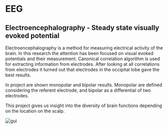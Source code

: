 # EEG

##  Electroencephalography - Steady state visually evoked potential

Electroencephalography is a method for measuring electrical activity of the
brain. In this research the attention has been focused on visual evoked
potentials and their measurement. Canonical correlation algorithm is used for
extracting information from electrodes. After looking at all correlations from 
electrodes it turned out that electrodes in the occipital lobe gave the best results.

In project are shown monopolar and bipolar results. Monopolar are defined considering
the referent electrode, and bipolar as a differential of two electrodes.

This project gives us insight into the diversity of brain functions depending 
on the location on the scalp.

![gui](https://user-images.githubusercontent.com/24511950/29147627-806c911c-7d68-11e7-8337-56ccd6586325.PNG)
